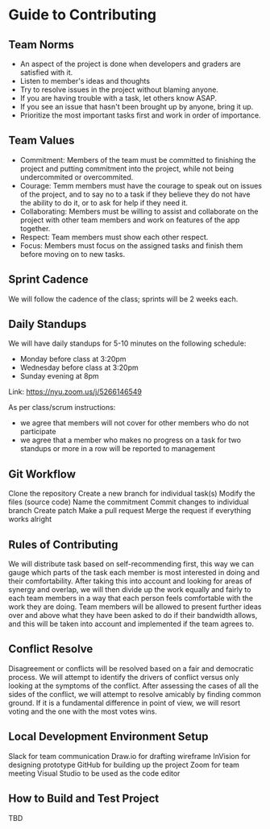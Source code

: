 # Guide to Contributing

## Team Norms
- An aspect of the project is done when developers and graders are satisfied with it.
- Listen to member's ideas and thoughts
- Try to resolve issues in the project without blaming anyone.
- If you are having trouble with a task, let others know ASAP.
- If you see an issue that hasn't been brought up by anyone, bring it up.
- Prioritize the most important tasks first and work in order of importance.

## Team Values
- Commitment: Members of the team must be committed to finishing the project and putting commitment into the project, while not being undercommited or overcommited. 
- Courage: Temm members must have the courage to speak out on issues of the project, and to say no to a task if they believe they do not have the ability to do it, or to ask for help if they need it. 
- Collaborating: Members must be willing to assist and collaborate on the project with other team members and work on features of the app together. 
- Respect: Team members must show each other respect.
- Focus: Members must focus on the assigned tasks and finish them before moving on to new tasks.


## Sprint Cadence

We will follow the cadence of the class; sprints will be 2 weeks each.

## Daily Standups

We will have daily standups for 5-10 minutes on the following schedule:
- Monday before class at 3:20pm
- Wednesday before class at 3:20pm
- Sunday evening at 8pm

Link: https://nyu.zoom.us/j/5266146549

As per class/scrum instructions:
- we agree that members will not cover for other members who do not participate
- we agree that a member who makes no progress on a task for two standups or
  more in a row will be reported to management

## Git Workflow
Clone the repository
Create a new branch for individual task(s)
Modify the files (source code)
Name the commitment
Commit changes to individual branch
Create patch
Make a pull request
Merge the request if everything works alright

## Rules of Contributing
We will distribute task based on self-recommending first, this way we can gauge 
which parts of the task each member is most interested in doing and their 
comfortability. After taking this into account and looking for areas of synergy 
and overlap, we will then divide up the work equally and fairly to each team 
members in a way that each person feels comfortable with the work they are doing. 
Team members will be allowed to present further ideas over and above what they 
have been asked to do if their bandwidth allows, and this will be taken into 
account and implemented if the team agrees to.

## Conflict Resolve
Disagreement or conflicts will be resolved based on a fair and democratic process. 
We will attempt to identify the drivers of conflict versus only looking at the 
symptoms of the conflict. After assessing the cases of all the sides of the conflict, 
we will attempt to resolve amicably by finding common ground. If it is a fundamental 
difference in point of view, we will resort voting and the one with the most votes 
wins.

## Local Development Environment Setup
Slack for team communication
Draw.io for drafting wireframe 
InVision for designing prototype
GitHub for building up the project
Zoom for team meeting
Visual Studio to be used as the code editor

## How to Build and Test Project
TBD

